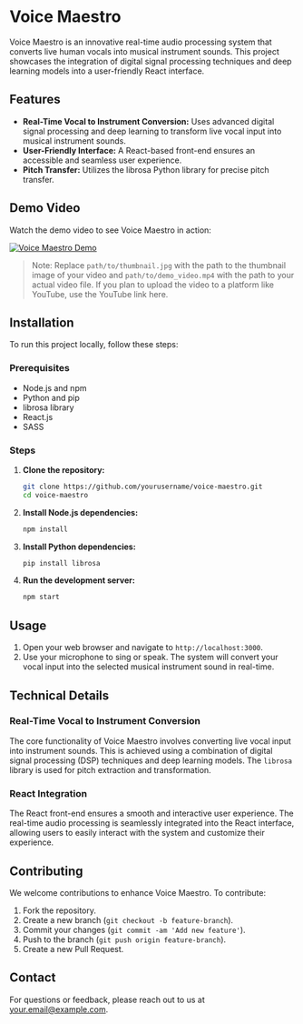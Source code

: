 # Voice Maestro

Voice Maestro is an innovative real-time audio processing system that converts live human vocals into musical instrument sounds. This project showcases the integration of digital signal processing techniques and deep learning models into a user-friendly React interface.

## Features

- **Real-Time Vocal to Instrument Conversion:** Uses advanced digital signal processing and deep learning to transform live vocal input into musical instrument sounds.
- **User-Friendly Interface:** A React-based front-end ensures an accessible and seamless user experience.
- **Pitch Transfer:** Utilizes the librosa Python library for precise pitch transfer.

## Demo Video

Watch the demo video to see Voice Maestro in action:

[![Voice Maestro Demo](./react-app.p4)](path/to/demo_video.mp4)

> Note: Replace `path/to/thumbnail.jpg` with the path to the thumbnail image of your video and `path/to/demo_video.mp4` with the path to your actual video file. If you plan to upload the video to a platform like YouTube, use the YouTube link here.

## Installation

To run this project locally, follow these steps:

### Prerequisites

- Node.js and npm
- Python and pip
- librosa library
- React.js
- SASS

### Steps

1. **Clone the repository:**

   ```bash
   git clone https://github.com/yourusername/voice-maestro.git
   cd voice-maestro
   ```

2. **Install Node.js dependencies:**

   ```bash
   npm install
   ```

3. **Install Python dependencies:**

   ```bash
   pip install librosa
   ```

4. **Run the development server:**

   ```bash
   npm start
   ```

## Usage

1. Open your web browser and navigate to `http://localhost:3000`.
2. Use your microphone to sing or speak. The system will convert your vocal input into the selected musical instrument sound in real-time.

## Technical Details

### Real-Time Vocal to Instrument Conversion

The core functionality of Voice Maestro involves converting live vocal input into instrument sounds. This is achieved using a combination of digital signal processing (DSP) techniques and deep learning models. The `librosa` library is used for pitch extraction and transformation.

### React Integration

The React front-end ensures a smooth and interactive user experience. The real-time audio processing is seamlessly integrated into the React interface, allowing users to easily interact with the system and customize their experience.

## Contributing

We welcome contributions to enhance Voice Maestro. To contribute:

1. Fork the repository.
2. Create a new branch (`git checkout -b feature-branch`).
3. Commit your changes (`git commit -am 'Add new feature'`).
4. Push to the branch (`git push origin feature-branch`).
5. Create a new Pull Request.


## Contact

For questions or feedback, please reach out to us at [your.email@example.com](mailto:ramakanthrg2003@gmail.com).
